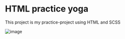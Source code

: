 # HTML practice yoga

This project is my practice-project using HTML and SCSS

![image](https://user-images.githubusercontent.com/39830370/197557899-d5ee8af5-1c4f-4aeb-981d-72006d4854b1.png)
